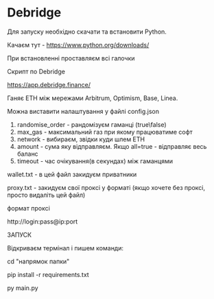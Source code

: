 # Debridge

Для запуску необхідно скачати та встановити Python. 

Качаєм тут - https://www.python.org/downloads/

При встановленні проставляєм всі галочки


Скрипт по Debridge

https://app.debridge.finance/

Ганяє ETH між мережами Arbitrum, Optimism, Base, Linea.

Можна виставити налаштування у файлі config.json

1) randomise_order - рандомізуєм гаманці (true\false)
2) max_gas - максимальний газ при якому працюватиме софт
3) network - вибираєм, звідки куди шлем ETH
4) amount - сума яку відправляєм. Якщо all=true - відправляє весь баланс
5) timeout - час очікування(в секундах) між гаманцями

wallet.txt - в цей файл закидуєм приватники

proxy.txt - закидуєм свої проксі у форматі (якщо хочете без проксі, просто видаліть цей файл)

формат проксі

http://login:pass@ip:port


ЗАПУСК

Відкриваєм термінал і пишем команди:

cd "напрямок папки"

pip install -r requirements.txt

py main.py
